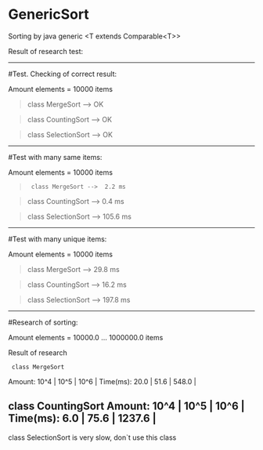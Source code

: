 # GenericSort

Sorting by java generic \<T extends Comparable\<T\>\>

Result of research test:

--------------------------------------------------
#Test. Checking of correct result:

Amount elements = 10000 items

>class MergeSort --> OK

>class CountingSort --> OK

>class SelectionSort --> OK
 
--------------------------------------------------
#Test with many same items:

Amount elements = 10000 items

>      class MergeSort -->  2.2 ms

>   class CountingSort -->  0.4 ms

>  class SelectionSort --> 105.6 ms

--------------------------------------------------
#Test with many unique items:

Amount elements = 10000 items

>class MergeSort --> 29.8 ms

>class CountingSort --> 16.2 ms

>class SelectionSort --> 197.8 ms

--------------------------------------------------
#Research of sorting:

Amount elements = 10000.0 ... 1000000.0 items

Result of research

     class MergeSort
   Amount:   10^4 |   10^5 |   10^6 |
 Time(ms):   20.0 |   51.6 |  548.0 |

  class CountingSort
   Amount:   10^4 |   10^5 |   10^6 |
 Time(ms):    6.0 |   75.6 | 1237.6 |
--------------------------------------------------


class SelectionSort is very slow, don`t use this class
